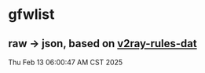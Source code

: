 # gfwlist
## raw -> json, based on [v2ray-rules-dat](https://github.com/Loyalsoldier/v2ray-rules-dat)
Thu Feb 13 06:00:47 AM CST 2025

